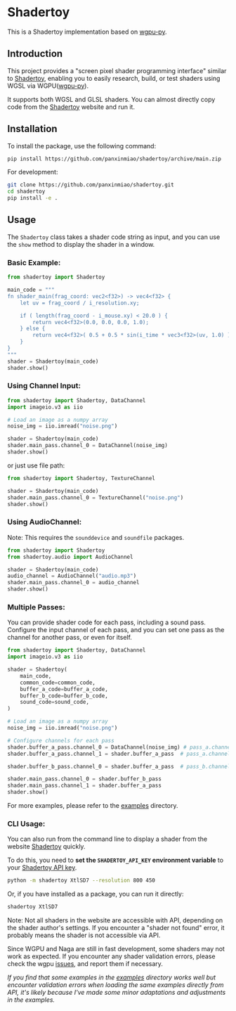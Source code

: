 # Shadertoy
This is a Shadertoy implementation based on [wgpu-py](https://github.com/pygfx/wgpu-py).

## Introduction
This project provides a "screen pixel shader programming interface" similar to [Shadertoy](https://www.shadertoy.com/), enabling you to easily research, build, or test shaders using WGSL via WGPU([wgpu-py](https://github.com/pygfx/wgpu-py)).

It supports both WGSL and GLSL shaders. You can almost directly copy code from the [Shadertoy](https://www.shadertoy.com/) website and run it.

## Installation
To install the package, use the following command:
```bash
pip install https://github.com/panxinmiao/shadertoy/archive/main.zip
```

For development:
```bash
git clone https://github.com/panxinmiao/shadertoy.git
cd shadertoy
pip install -e .
```

## Usage
The `Shadertoy` class takes a shader code string as input, and you can use the `show` method to display the shader in a window.

### Basic Example:
```python
from shadertoy import Shadertoy

main_code = """
fn shader_main(frag_coord: vec2<f32>) -> vec4<f32> {
    let uv = frag_coord / i_resolution.xy;

    if ( length(frag_coord - i_mouse.xy) < 20.0 ) {
        return vec4<f32>(0.0, 0.0, 0.0, 1.0);
    } else {
        return vec4<f32>( 0.5 + 0.5 * sin(i_time * vec3<f32>(uv, 1.0) ), 1.0);
    }
}
"""
shader = Shadertoy(main_code)
shader.show()
```

### Using Channel Input:
```python
from shadertoy import Shadertoy, DataChannel
import imageio.v3 as iio

# Load an image as a numpy array
noise_img = iio.imread("noise.png")

shader = Shadertoy(main_code)
shader.main_pass.channel_0 = DataChannel(noise_img)
shader.show()
```
or just use file path:
```python
from shadertoy import Shadertoy, TextureChannel

shader = Shadertoy(main_code)
shader.main_pass.channel_0 = TextureChannel("noise.png")
shader.show()
```

### Using AudioChannel:
Note: This requires the `sounddevice` and `soundfile` packages.
```python
from shadertoy import Shadertoy
from shadertoy.audio import AudioChannel

shader = Shadertoy(main_code)
audio_channel = AudioChannel("audio.mp3")
shader.main_pass.channel_0 = audio_channel
shader.show()
```

### Multiple Passes:
You can provide shader code for each pass, including a sound pass. Configure the input channel of each pass, and you can set one pass as the channel for another pass, or even for itself.

```python
from shadertoy import Shadertoy, DataChannel
import imageio.v3 as iio

shader = Shadertoy(
    main_code,
    common_code=common_code,
    buffer_a_code=buffer_a_code,
    buffer_b_code=buffer_b_code,
    sound_code=sound_code,
)

# Load an image as a numpy array
noise_img = iio.imread("noise.png")

# Configure channels for each pass
shader.buffer_a_pass.channel_0 = DataChannel(noise_img) # pass_a.channel_0 is a texture
shader.buffer_a_pass.channel_1 = shader.buffer_a_pass  # pass_a.channel_1 is itself

shader.buffer_b_pass.channel_0 = shader.buffer_a_pass  # pass_b.channel_0 is another pass

shader.main_pass.channel_0 = shader.buffer_b_pass
shader.main_pass.channel_1 = shader.buffer_a_pass
shader.show()
```

For more examples, please refer to the [examples](https://github.com/panxinmiao/shadertoy/tree/main/examples) directory.


### CLI Usage:
You can also run from the command line to display a shader from the website [Shadertoy](https://www.shadertoy.com/) quickly.

To do this, you need to **set the `SHADERTOY_API_KEY` environment variable** to your [Shadertoy API key](https://www.shadertoy.com/howto#q2).
```bash
python -m shadertoy XtlSD7 --resolution 800 450
```
Or, if you have installed as a package, you can run it directly:
```bash
shadertoy XtlSD7
```

Note: Not all shaders in the website are accessible with API, depending on the shader author's settings. If you encounter a "shader not found" error, it probably means the shader is not accessible via API. 

Since WGPU and Naga are still in fast development, some shaders may not work as expected. If you encounter any shader validation errors, please check the wgpu [issues](https://github.com/gfx-rs/wgpu/issues), and report them if necessary.

*If you find that some examples in the [examples](https://github.com/panxinmiao/shadertoy/tree/main/examples) directory works well but encounter validation errors when loading the same examples directly from API, it's likely because I've made some minor adaptations and adjustments in the examples.*